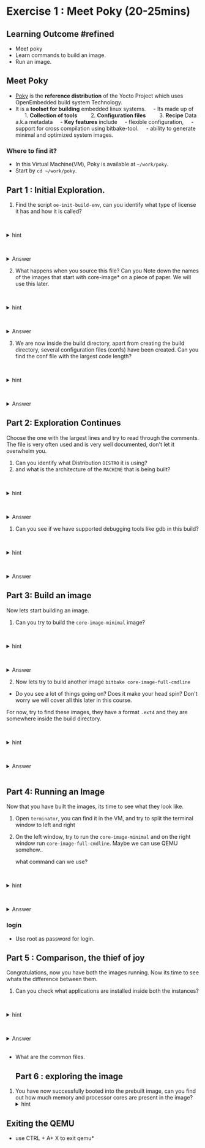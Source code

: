 # Exercise 1 : Meet Poky (20-25mins)

## Learning Outcome #refined

- Meet poky
-  Learn commands to build an image.
-  Run an image.
## Meet Poky

- [Poky](https://docs.yoctoproject.org/overview-manual/yp-intro.html#reference-distribution-poky) is the **reference distribution** of the Yocto Project which uses OpenEmbedded build system Technology.
- It is a **toolset for building** embedded linux systems.
    - Its made up of
        1.  **Collection of tools**
        2.  **Configuration files**
        3.  **Recipe** Data a.k.a metadata
    -  **Key features** include
	    - flexible configuration,
	    - support for cross compilation using bitbake-tool.
	    - ability to generate minimal and optimized system images.
### Where to find it?
- In this Virtual Machine(VM), Poky is available at `~/work/poky`.
- Start by `cd ~/work/poky`.
  
## Part 1 : Initial Exploration.
1. Find the script `oe-init-build-env`, can you identify what type of license it has and how it is called?

   <details>
   <summary>hint</summary>
    Just try to read the first few lines of this script. It's a complex script, don't let it bother you. 
</details>

   <details>
   <summary>Answer</summary>
   This script is to be called `./oe-init-build-env builddir` and the license is `GPL-2.0`
   </details>




2. What happens when you source this file? Can you Note down the names of the images that start with core-image* on a piece of paper. We will use this later.


   <details>
   <summary>hint</summary>
    Try sourcing without giving a builddir and also pay special attention to the names  core-image-* 
</details>

   <details>
   <summary>Answer</summary>
 - Sourcing the script creates a build directory and changes the current directory to build directory.
 - we also see the images : core-image-minimal, core-image-full-cmdline, core-image-weston and so on when we source the script.
   </details>



3. We are now inside the build directory, apart from creating the build directory, several configuration files (confs) have been created. Can you find the conf file with the largest code length?

   <details>
   <summary>hint</summary>
    - You can use `find . -name "*.conf"` to find all the conf files inside a specific directory
    - Use `wc` to find word count for the files
    - **Pro tip**: use `xargs` if possible to combine find and wc.
</details>

   <details>
   <summary>Answer</summary>
    `local.conf` is the file
   </details>

## Part 2: Exploration Continues

 Choose the one with the largest lines and try to read through the comments. The file is very often used and is very well documented, don't let it overwhelm you.

1. Can you identify what Distribution `DISTRO`  it is using? 
1. and what is the architecture of  the `MACHINE`  that is being built?
   

   <details>
   <summary>hint</summary>
    - Check the DISTRO Variable and see what it is set for distribution
    - Look at the `MACHINE` variable maybe there is a clue to what architecture we are building.
</details>

   <details>
   <summary>Answer</summary>
    - Distribution can be found from the `DISTRO` variable which is set to "poky"
    - The architecture being built can be found from the `MACHINE` variable which is set to `qemux86-64`
   </details>




1. Can you see if we have supported debugging tools like gdb  in this build?


   <details>
   <summary>hint</summary>
    - Reading the comments above EXTRA_IMAGE_FEATURES could give you an idea.
</details>

   <details>
   <summary>Answer</summary>
  - Debugging tools are not enabled. `tools-debug` add support for gdb and other debugging tools.
   </details>

## Part 3: Build an image 
Now lets start building an image. 

1. Can you try to build the `core-image-minimal` image?


   <details>
   <summary>hint</summary>
    -**Bitbake** our build system, can build an image just like this `bitbake  Image_name`. 
   </details>

   <details>
   <summary>Answer</summary>
  - `bitbake core-image-minimal`
   </details>


2. Now lets try to build another image 
`bitbake core-image-full-cmdline`

- Do you see a lot of things going on? Does it make your head spin? Don't  worry we will cover all this later in this course. 

For now, try to find these images, they have a format `.ext4` and they are somewhere inside the build directory.

   <details>
    <summary>hint</summary>
    You can use `find . -name "core-image*.ext4"` to find the file, from which you can infer the directory.
    </details>

   <details>
   <summary>Answer</summary>
  - You can find the output images here `/home/yocto/work/poky/poky/build/tmp/deploy/images/qemux86-64`
   </details>
    

## Part 4: Running an Image
Now that you have built the images, its time to see what they look like.

1. Open `terminator`, you can find it in the VM, and try to split the terminal window to left and right 
2. On the left window, try to run the `core-image-minimal` and on the right window run `core-image-full-cmdline`. Maybe we can use QEMU somehow..
   
    what command can we use?

   <details>
    <summary>hint</summary>
 At its simplest form you can use qemu by `runqemu image_name`
    </details>

   <details>
   <summary>Answer</summary>
  -  Use `runqemu core-image-minimal`  on the left
  -  Use `runqemu core-image-full-cmdline` on the right
   </details>

### login
* Use root as password for login.


## Part 5 : Comparison, the thief of joy

Congratulations, now you have both the images running. Now its time to see whats the difference between them.

1. Can you check what applications are installed inside both the instances?


   <details>
    <summary>hint</summary>
    You can check the installed applications under `bin` directory
    </details>

   <details>
   <summary>Answer</summary>
  - `ls /usr/bin`
   </details>
   

- What are the common files.

  ## Part 6 : exploring the image 
  
1. You have now successfully booted into the prebuilt image, can you find out how much memory and processor cores are present in the image?
    <details>
    <summary>hint</summary>
    - Use the command `free` to find the memory
    - Use the command `nproc` to find the processors
    </details>

## Exiting the QEMU
* use CTRL + A+ X to exit qemu*